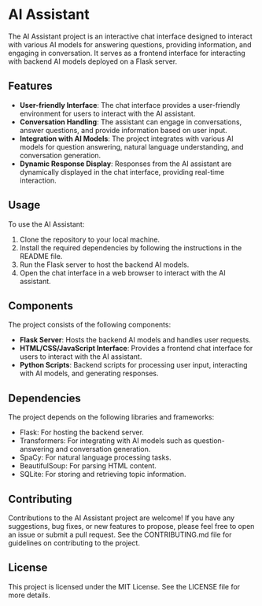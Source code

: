 # AI Assistant

The AI Assistant project is an interactive chat interface designed to interact with various AI models for answering questions, providing information, and engaging in conversation. It serves as a frontend interface for interacting with backend AI models deployed on a Flask server.

## Features

- **User-friendly Interface**: The chat interface provides a user-friendly environment for users to interact with the AI assistant.
- **Conversation Handling**: The assistant can engage in conversations, answer questions, and provide information based on user input.
- **Integration with AI Models**: The project integrates with various AI models for question answering, natural language understanding, and conversation generation.
- **Dynamic Response Display**: Responses from the AI assistant are dynamically displayed in the chat interface, providing real-time interaction.

## Usage

To use the AI Assistant:

1. Clone the repository to your local machine.
2. Install the required dependencies by following the instructions in the README file.
3. Run the Flask server to host the backend AI models.
4. Open the chat interface in a web browser to interact with the AI assistant.

## Components

The project consists of the following components:

- **Flask Server**: Hosts the backend AI models and handles user requests.
- **HTML/CSS/JavaScript Interface**: Provides a frontend chat interface for users to interact with the AI assistant.
- **Python Scripts**: Backend scripts for processing user input, interacting with AI models, and generating responses.

## Dependencies

The project depends on the following libraries and frameworks:

- Flask: For hosting the backend server.
- Transformers: For integrating with AI models such as question-answering and conversation generation.
- SpaCy: For natural language processing tasks.
- BeautifulSoup: For parsing HTML content.
- SQLite: For storing and retrieving topic information.

## Contributing

Contributions to the AI Assistant project are welcome! If you have any suggestions, bug fixes, or new features to propose, please feel free to open an issue or submit a pull request. See the CONTRIBUTING.md file for guidelines on contributing to the project.

## License

This project is licensed under the MIT License. See the LICENSE file for more details.
